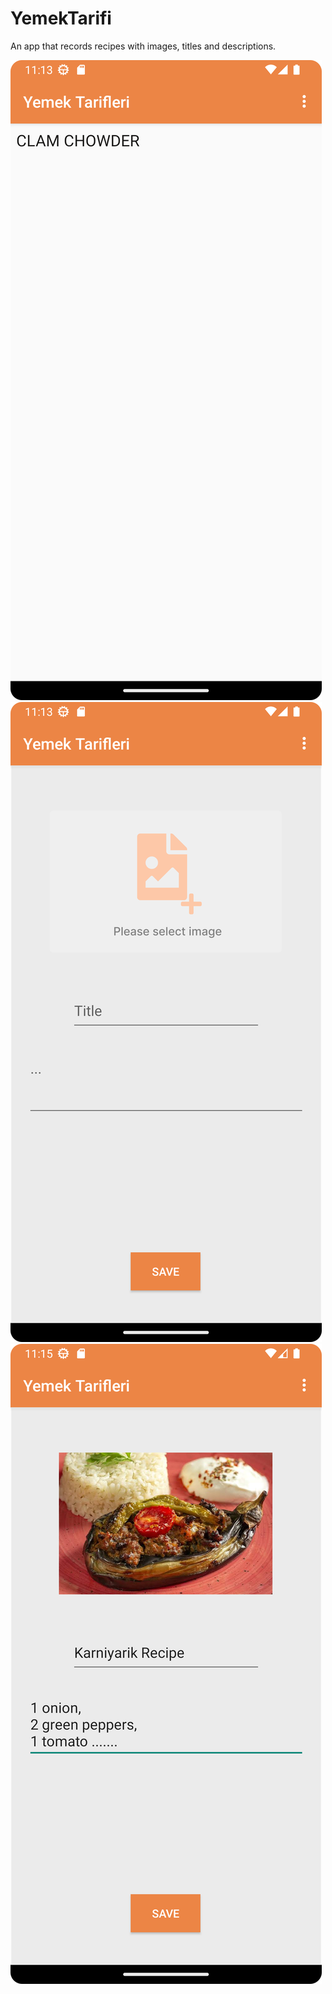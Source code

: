 # YemekTarifi
An app that records recipes with images, titles and descriptions.

![1](view_1.png)
![2](view_2.png)
![3](view_3.png)
